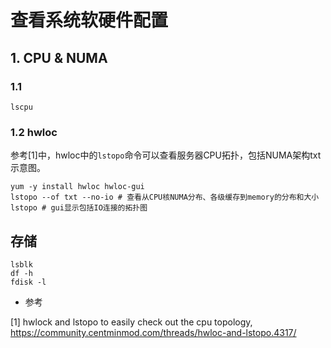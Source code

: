 # 查看系统软硬件配置

## 1. CPU & NUMA

### 1.1
```
lscpu
```

### 1.2 hwloc
参考[1]中，hwloc中的`lstopo`命令可以查看服务器CPU拓扑，包括NUMA架构txt示意图。
```
yum -y install hwloc hwloc-gui
lstopo --of txt --no-io # 查看从CPU核NUMA分布、各级缓存到memory的分布和大小
lstopo # gui显示包括IO连接的拓扑图
```

## 存储
```
lsblk
df -h
fdisk -l
```



* 参考

[1] hwlock and lstopo to easily check out the cpu topology, https://community.centminmod.com/threads/hwloc-and-lstopo.4317/
